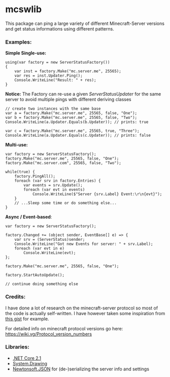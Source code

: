 # mcswlib
This package can ping a large variety of different Minecraft-Server versions and get status informations using different patterns.


### Examples:

**Simple Single-use:**

    using(var factory = new ServerStatusFactory())
    {
		var inst = factory.Make("mc.server.me", 25565);
		var res = inst.Updater.Ping();
		Console.WriteLine("Result: " + res);
    }

**Notice:** 
The Factory can re-use a given *ServerStatusUpdater* for the same server to avoid multiple pings with different deriving classes

    // create two instances with the same base
    var a = factory.Make("mc.server.me", 25565, false, "One");
    var b = factory.Make("mc.server.me", 25565, false, "Two");
    Console.WriteLine(a.Updater.Equals(b.Updater)); // prints: true
    
    var c = factory.Make("mc.server.me", 25565, true, "Three");
    Console.WriteLine(a.Updater.Equals(c.Updater)); // prints: false

**Multi-use:**

    var factory = new ServerStatusFactory();
    factory.Make("mc.server.me", 25565, false, "One");
    factory.Make("mc.server.com", 25565, false, "Two");

	while(true) {
		factory.PingAll();
		foreach (var srv in factory.Entries) {
			var events = srv.Update();
			foreach (var evt in events)
				Console.WriteLine($"Server {srv.Label} Event:\r\n{evt}");
		}
		// ...Sleep some time or do something else...
	}


**Async / Event-based**:

	var factory = new ServerStatusFactory();
    
	factory.Changed += (object sender, EventBase[] e) => {
		var srv = (ServerStatus)sender;
		Console.WriteLine("Got new Events for server: " + srv.Label);
		foreach (var evt in e)
			Console.WriteLine(evt);
	};

	factory.Make("mc.server.me", 25565, false, "One");

	factory.StartAutoUpdate();
    
	// continue doing something else



### Credits:

I have done a lot of research on the minecraft-server protocol so most of the code is actually self-written. I have however taken some inspiration from [this gist](https://gist.github.com/csh/2480d14fbbb33b4bbae3) for example.

For detailed info on minecraft protocol versions go here: https://wiki.vg/Protocol_version_numbers


### Libraries:
- [.NET Core 2.1](https://dotnet.microsoft.com/)
- [System.Drawing](https://docs.microsoft.com/de-de/dotnet/api/system.drawing?view=netcore-2.1)
- [Newtonsoft.JSON](https://github.com/JamesNK/Newtonsoft.Json) for (de-)serializing the server info and settings

